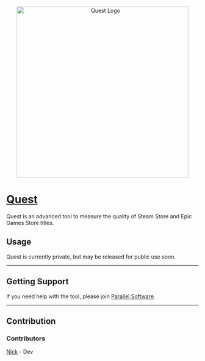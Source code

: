 <div align="center">
	<br />
	<p>
		<a href="https://gameboat.app/quest"><img src="https://imgur.com/icP4qzA.png" width="450" alt="Quest Logo" /></a>
	</p>
</div>

# **[Quest](https://gameboat.app/quest)**

Quest is an advanced tool to measure the quality of Steam Store and Epic Games Store titles.

## Usage
Quest is currently private, but may be released for public use soon.

---

## Getting Support
If you need help with the tool, please join [Parallel Software](https://gamedrop.blue/support).

---

## Contribution
### Contributors
[Nick](https://github.com/ThatGuyNickDev) - Dev
